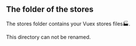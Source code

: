 ## The folder of the stores
The stores folder contains your Vuex stores files🏭.

This directory can not be renamed.


